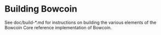 Building Bowcoin
================

See doc/build-*.md for instructions on building the various
elements of the Bowcoin Core reference implementation of Bowcoin.
